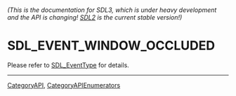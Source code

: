 ###### (This is the documentation for SDL3, which is under heavy development and the API is changing! [SDL2](https://wiki.libsdl.org/SDL2/) is the current stable version!)
# SDL_EVENT_WINDOW_OCCLUDED

Please refer to [SDL_EventType](SDL_EventType) for details.

----
[CategoryAPI](CategoryAPI), [CategoryAPIEnumerators](CategoryAPIEnumerators)

